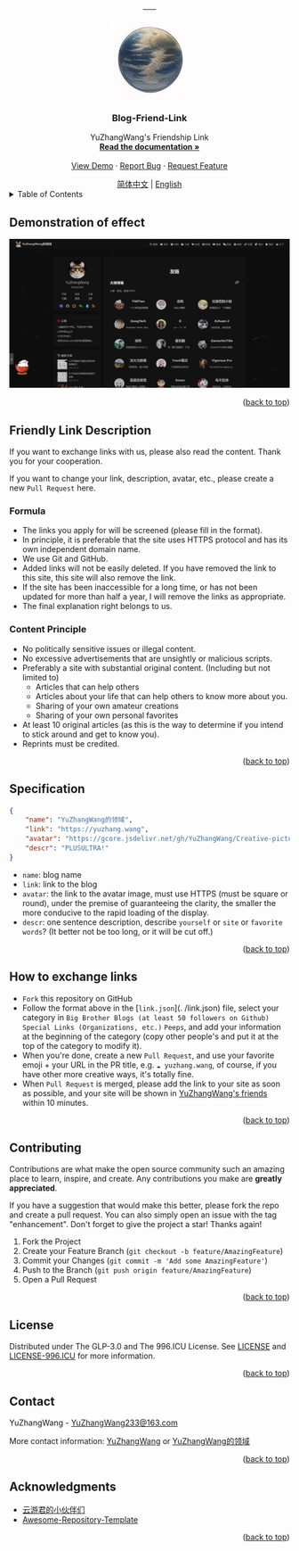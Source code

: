 <a name="readme-top"></a>


<!-- 项目相关的一些图标信息 -->
<div align="center">
  <a href="https://github.com/YuZhangWang/Blog-Friend-Link/graphs/contributors">
        <img src="https://img.shields.io/github/contributors/YuZhangWang/Blog-Friend-Link.svg?style=for-the-badge" alt="">
  </a>
  <a href="https://github.com/YuZhangWang/Blog-Friend-Link/network/members">
        <img src="https://img.shields.io/github/forks/YuZhangWang/Blog-Friend-Link.svg?style=for-the-badge" alt="">
  </a>  
  <a href="https://github.com/YuZhangWang/Blog-Friend-Link/stargazers">
        <img src="https://img.shields.io/github/stars/YuZhangWang/Blog-Friend-Link.svg?style=for-the-badge" alt="">
  </a>  
  <a href="https://github.com/YuZhangWang/Blog-Friend-Link/issues">
        <img src="https://img.shields.io/github/issues/YuZhangWang/Blog-Friend-Link.svg?style=for-the-badge" alt="">
  </a> 
  <a href="https://github.com/YuZhangWang/Blog-Friend-Link/blob/master/LICENSE.txt">
        <img src="https://img.shields.io/github/license/YuZhangWang/Blog-Friend-Link.svg?style=for-the-badge" alt="">
  </a> 
  </a> 
  <a href="https://yuzhang.wang/link">
        <img src="https://img.shields.io/badge/YuZhangWang-passing-success?style=for-the-badge&logo=github" alt="">
  </a> 
  </a> 
  <a href="https://github.com/YuZhangWang/Blog-Friend-Link/blob/master/link.json">
        <img src="https://img.shields.io/badge/links.json-yellow?style=for-the-badge" alt="">
  </a>   
</div>

<!-- 项目图标 -->
<br />
<div align="center">
  <a href="https://github.com/YuZhangWang/Blog-Friend-Link">
    <img src="images/logo.png" alt="Logo" width="140" height="140">
  </a>

<h3 align="center">Blog-Friend-Link</h3>

  <p align="center">
    YuZhangWang's Friendship Link
    <br />
    <a href="https://yuzhang.wang/131-remote-friend-linking/"><strong>Read the documentation »</strong></a>
    <br />
    <br />
    <a href="https://yuzhang.wang/link/">View Demo</a>
    ·
    <a href="https://github.com/YuZhangWang/Blog-Friend-Link/issues">Report Bug</a>
    ·
    <a href="https://github.com/YuZhangWang/Blog-Friend-Link/issues">Request Feature</a>
  </p>
</div>


<div align="center">
<a href="./README.md">简体中文</a> |
<a href="./README-EN.md">English</a>
</div>


<!-- TABLE OF CONTENTS -->
<details>
  <summary>Table of Contents</summary>
  <ol>
    <li>
      <a href="#about-the-project">Demonstration of effect</a>
    </li>
    <li>
      <a href="#getting-started">Friendly Link Description</a>
      <ul>
        <li><a href="#Formula">Formula</a></li>
        <li><a href="#Content Principle">Content Principle</a></li>
      </ul>
    </li>
    <li><a href="#Specification">Specification</a></li>
    <li><a href="#How to exchange links">How to exchange links</a></li>
    <li><a href="#contributing">Contributing</a></li>
    <li><a href="#license">License</a></li>
    <li><a href="#contact">Contact</a></li>
    <li><a href="#acknowledgments">Acknowledgments</a></li>
  </ol>
</details>



<!-- Demonstration of effect -->
## Demonstration of effect
![product-screenshot](images/screenshot.png)

<p align="right">(<a href="#readme-top">back to top</a>)</p>



<!-- Friendly Link Description -->
## Friendly Link Description

If you want to exchange links with us, please also read the content. Thank you for your cooperation.

If you want to change your link, description, avatar, etc., please create a new `Pull Request` here.

### Formula

- The links you apply for will be screened (please fill in the format).
- In principle, it is preferable that the site uses HTTPS protocol and has its own independent domain name.
- We use Git and GitHub.
- Added links will not be easily deleted. If you have removed the link to this site, this site will also remove the link.
- If the site has been inaccessible for a long time, or has not been updated for more than half a year, I will remove the links as appropriate.
- The final explanation right belongs to us.

### Content Principle

- No politically sensitive issues or illegal content.
- No excessive advertisements that are unsightly or malicious scripts.
- Preferably a site with substantial original content. (Including but not limited to)
  - Articles that can help others
  - Articles about your life that can help others to know more about you.
  - Sharing of your own amateur creations
  - Sharing of your own personal favorites
- At least 10 original articles (as this is the way to determine if you intend to stick around and get to know you).
- Reprints must be credited.

<p align="right">(<a href="#readme-top">back to top</a>)</p>



<!-- Specification EXAMPLES -->
## Specification

``` JSON
{
    "name": "YuZhangWang的领域",
    "link": "https://yuzhang.wang",
    "avatar": "https://gcore.jsdelivr.net/gh/YuZhangWang/Creative-pictures02@master/img/202210171416164.png",
    "descr": "PLUSULTRA!"
}
```

- `name`: blog name
- `link`: link to the blog
- `avatar`: the link to the avatar image, must use HTTPS (must be square or round), under the premise of guaranteeing the clarity, the smaller the more conducive to the rapid loading of the display.
- `descr`: one sentence description, describe `yourself` or `site` or `favorite words`? (It better not be too long, or it will be cut off.)

<p align="right">(<a href="#readme-top">back to top</a>)</p>



<!-- How to exchange links -->
## How to exchange links

- `Fork` this repository on GitHub
- Follow the format above in the [`link.json`](. /link.json) file, select your category in `Big Brother Blogs (at least 50 followers on Github)` `Special Links (Organizations, etc.)` `Peeps`, and add your information at the beginning of the category (copy other people's and put it at the top of the category to modify it).
- When you're done, create a new `Pull Request`, and use your favorite emoji + your URL in the PR title, e.g. `☁️ yuzhang.wang`, of course, if you have other more creative ways, it's totally fine.
- When `Pull Request` is merged, please add the link to your site as soon as possible, and your site will be shown in [YuZhangWang's friends](https://yuzhang.wang/link/) within 10 minutes.

<p align="right">(<a href="#readme-top">back to top</a>)</p>



<!-- CONTRIBUTING -->
## Contributing

Contributions are what make the open source community such an amazing place to learn, inspire, and create. Any contributions you make are **greatly appreciated**.

If you have a suggestion that would make this better, please fork the repo and create a pull request. You can also simply open an issue with the tag "enhancement".
Don't forget to give the project a star! Thanks again!

1. Fork the Project
2. Create your Feature Branch (`git checkout -b feature/AmazingFeature`)
3. Commit your Changes (`git commit -m 'Add some AmazingFeature'`)
4. Push to the Branch (`git push origin feature/AmazingFeature`)
5. Open a Pull Request

<p align="right">(<a href="#readme-top">back to top</a>)</p>



<!-- LICENSE -->
## License

Distributed under The GLP-3.0 and The 996.ICU License. See <a href="./LICENSE">LICENSE</a> and <a href="./LICENSE-996.ICU">LICENSE-996.ICU</a> for more information.

<p align="right">(<a href="#readme-top">back to top</a>)</p>



<!-- CONTACT -->
## Contact

YuZhangWang - YuZhangWang233@163.com

More contact information:
[ YuZhangWang](https://github.com/YuZhangWang) or
[YuZhangWang的领域](https://yuzhang.wang/about)

<p align="right">(<a href="#readme-top">back to top</a>)</p>



<!-- ACKNOWLEDGMENTS -->
## Acknowledgments

* [云游君的小伙伴们](https://github.com/YunYouJun/friends)
* [Awesome-Repository-Template](https://github.com/YuZhangWang/Awesome-Repository-Template)

<p align="right">(<a href="#readme-top">back to top</a>)</p>